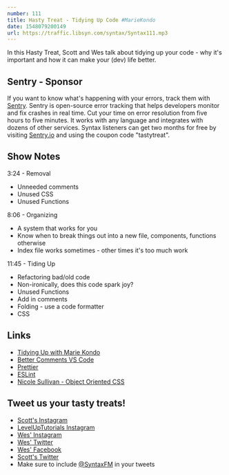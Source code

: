 ```yaml
---
number: 111
title: Hasty Treat - Tidying Up Code #MarieKondo
date: 1548079200149
url: https://traffic.libsyn.com/syntax/Syntax111.mp3
---
```


In this Hasty Treat, Scott and Wes talk about tidying up your code - why it's important and how it can make your (dev) life better.

## Sentry - Sponsor

If you want to know what's happening with your errors, track them with [Sentry](https://sentry.io/). Sentry is open-source error tracking that helps developers monitor and fix crashes in real time. Cut your time on error resolution from five hours to five minutes. It works with any language and integrates with dozens of other services. Syntax listeners can get two months for free by visiting [Sentry.io](https://sentry.io/) and using the coupon code "tastytreat".

## Show Notes

3:24 - Removal

* Unneeded comments
* Unused CSS
* Unused Functions

8:06 - Organizing

* A system that works for you
* Know when to break things out into a new file, components, functions otherwise
* Index file works sometimes - other times it's too much work

11:45 - Tiding Up

* Refactoring bad/old code
* Non-ironically, does this code spark joy?
* Unused Functions
* Add in comments
* Folding - use a code formatter
* CSS

## Links
* [Tidying Up with Marie Kondo](https://www.netflix.com/title/80209379)
* [Better Comments VS Code](https://marketplace.visualstudio.com/items?itemName=aaron-bond.better-comments)
* [Prettier](https://prettier.io/)
* [ESLint](https://eslint.org/)
* [Nicole Sullivan - Object Oriented CSS](https://www.slideshare.net/stubbornella/object-oriented-css)

## Tweet us your tasty treats!
* [Scott's Instagram](https://www.instagram.com/stolinski/)
* [LevelUpTutorials Instagram](https://www.instagram.com/LevelUpTutorials/)
* [Wes' Instagram](https://www.instagram.com/wesbos/)
* [Wes' Twitter](https://twitter.com/wesbos)
* [Wes' Facebook](https://www.facebook.com/wesbos.developer)
* [Scott's Twitter](https://twitter.com/stolinski)
* Make sure to include [@SyntaxFM](https://twitter.com/SyntaxFM) in your tweets